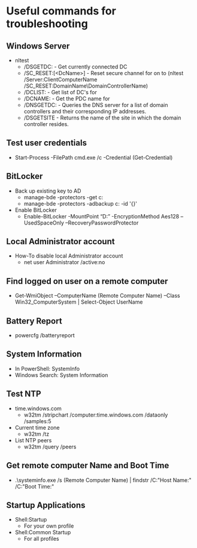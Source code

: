 # Useful commands for troubleshooting

## Windows Server
* nltest
  * /DSGETDC:<DomainName> - Get currently connected DC
  * /SC_RESET:<DomainName>[\<DcName>] - Reset secure channel for <Domain> on <ServerName> to <DcName> (nltest /Server:ClientComputerName /SC_RESET:DomainName\DomainControllerName)
  * /DCLIST:<DomainName> - Get list of DC's for <DomainName>
  * /DCNAME:<DomainName> - Get the PDC name for <DomainName>
  * /DNSGETDC:<DomainName> - Queries the DNS server for a list of domain controllers and their corresponding IP addresses.
  * /DSGETSITE - Returns the name of the site in which the domain controller resides.

## Test user credentials
 * Start-Process -FilePath cmd.exe /c -Credential (Get-Credential)
 
## BitLocker
*  Back up existing key to AD
    * manage-bde -protectors -get c:
    * manage-bde -protectors -adbackup c: -id '{<ID from the previous command>}'
*  Enable BitLocker
    * Enable-BitLocker -MountPoint “D:” -EncryptionMethod Aes128 –UsedSpaceOnly –RecoveryPasswordProtector

## Local Administrator account
*  How-To disable local Administrator account
    * net user Administrator /active:no

## Find logged on user on a remote computer
*  Get-WmiObject –ComputerName (Remote Computer Name) –Class Win32_ComputerSystem | Select-Object UserName
 
## Battery Report
* powercfg /batteryreport

## System Information
* In PowerShell: SystemInfo
* Windows Search: System Information

## Test NTP
 * time.windows.com
    * w32tm /stripchart /computer:time.windows.com /dataonly /samples:5
 * Current time zone
    * w32tm /tz
 * List NTP peers
    * w32tm /query /peers
 
## Get remote computer Name and Boot Time
 * .\systeminfo.exe /s (Remote Computer Name) | findstr /C:"Host Name:" /C:"Boot Time:"
 
## Startup Applications
 - Shell:Startup
   - For your own profile
 - Shell:Common Startup
   - For all profiles
